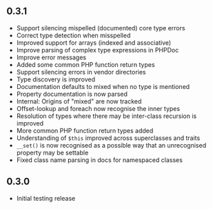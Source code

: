 0.3.1
-----

- Support silencing mispelled (documented) core type errors
- Correct type detection when misspelled
- Improved support for arrays (indexed and associative)
- Improve parsing of complex type expressions in PHPDoc
- Improve error messages
- Added some common PHP function return types
- Support silencing errors in vendor directories
- Type discovery is improved
- Documentation defaults to mixed when no type is mentioned
- Property documentation is now parsed
- Internal: Origins of "mixed" are now tracked
- Offset-lookup and foreach now recognise the inner types
- Resolution of types where there may be inter-class recursion is improved
- More common PHP function return types added
- Understanding of `$this` improved across superclasses and traits
- `__set()` is now recognised as a possible way that an unrecognised property may
  be settable
- Fixed class name parsing in docs for namespaced classes

0.3.0
-----

- Initial testing release